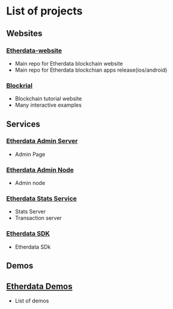 # List of projects

## Websites

### [Etherdata-website](https://github.com/etherdata-blockchain/etherdata-website/)
- Main repo for Etherdata blockchain website
- Main repo for Etherdata blockchian apps release(ios/android)

### [Blockrial](https://github.com/etherdata-blockchain/blockrial/)
- Blockchain tutorial website
- Many interactive examples

## Services

### [Etherdata Admin Server](https://github.com/etherdata-blockchain/etherdata-admin-server/)

- Admin Page

### [Etherdata Admin Node](https://github.com/etherdata-blockchain/etd-local-admin-node/)

- Admin node

### [Etherdata Stats Service](https://github.com/etherdata-blockchain/etdstats/)

- Stats Server
- Transaction server

### [Etherdata SDK](https://github.com/etherdata-blockchain/etherdata-sdk/)

- Etherdata SDk

## Demos

## [Etherdata Demos](https://github.com/etherdata-blockchain/demos/)

- List of demos
